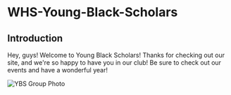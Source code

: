 # WHS-Young-Black-Scholars
## Introduction 

Hey, guys! Welcome to Young Black Scholars! Thanks for checking out our site, and we're so happy to have you in our club! Be sure to check out our events and have a wonderful year! 

![YBS Group Photo](https://photos.app.goo.gl/9iRpWQ4R78KjNBDj7)
